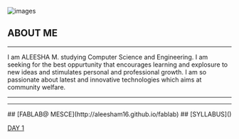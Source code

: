 ![images](https://user-images.githubusercontent.com/32714429/31784823-eaafc810-b4b7-11e7-8efe-92d4b79a5547.png)


## ABOUT ME
<hr>


 I am ALEESHA M. studying Computer Science and Engineering. I am seeking for the best oppurtunity that encourages learning and explosure to new ideas and stimulates personal and professional growth. I am so passionate about latest and innovative technologies which aims at community welfare. 
 <hr>
 





<hr>
## [FABLAB@ MESCE](http://aleesham16.github.io/fablab)
## [SYLLABUS]()






[DAY 1](http://aleesham16.github.io/day1)



